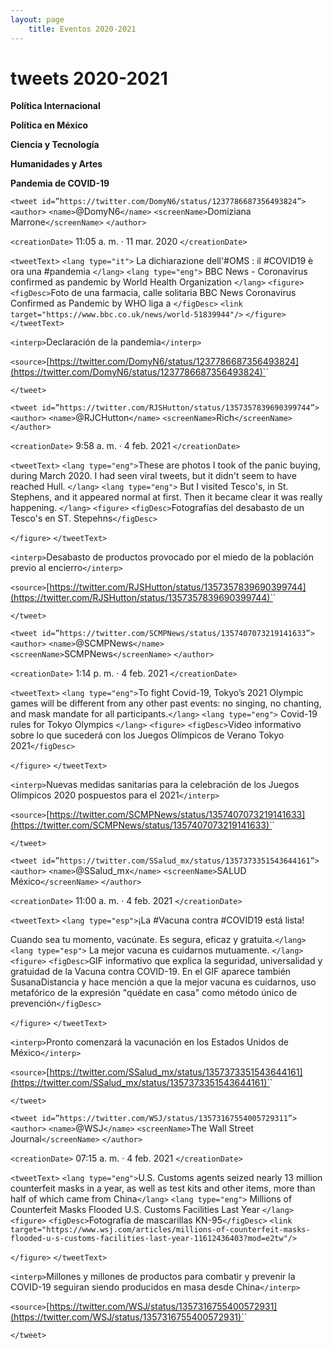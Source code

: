 ```yaml
---
layout: page
	title: Eventos 2020-2021
---
```


# tweets 2020-2021

**Política Internacional**

**Política en México**

**Ciencia y Tecnología**

**Humanidades y Artes**

**Pandemia de COVID-19**

`<tweet id=”https://twitter.com/DomyN6/status/1237786687356493824”>`
`<author>`
`<name>`@DomyN6`</name>`
`<screenName>`Domiziana Marrone`</screenName>`
`</author>`

`<creationDate>` 11:05 a. m. · 11 mar. 2020 `</creationDate>`

`<tweetText>`
  `<lang type="it">` La dichiarazione dell'#OMS : il #COVID19 è ora una #pandemia `</lang>`
  `<lang type="eng">` BBC News - Coronavirus confirmed as pandemic by World Health Organization `</lang>`
`<figure>`
	`<figDesc>`Foto de una farmacia, calle solitaria BBC News Coronavirus Confirmed as Pandemic by WHO liga a `</figDesc>`
	`<link target="https://www.bbc.co.uk/news/world-51839944"/>`
`</figure>`
`</tweetText>`

`<interp>`Declaración de la pandemia`</interp>`

`<source>`[https://twitter.com/DomyN6/status/1237786687356493824](https://twitter.com/DomyN6/status/1237786687356493824)`</source>`

`</tweet>`

`<tweet id=”https://twitter.com/RJSHutton/status/1357357839690399744”>`
`<author>`
`<name>`@RJCHutton`</name>`
`<screenName>`Rich`</screenName>`
`</author>`

`<creationDate>` 9:58 a. m. · 4 feb. 2021 `</creationDate>`

`<tweetText>`
  `<lang type="eng">`These are photos I took of the panic buying, during March 2020. I had seen viral tweets, but it didn't seem to have reached Hull.  `</lang>`
  `<lang type="eng">` But I visited Tesco's, in St. Stephens, and it appeared normal at first. Then it became clear it was really happening. `</lang>`
`<figure>`
	`<figDesc>`Fotografías del desabasto de un Tesco's en ST. Stepehns`</figDesc>`
	
`</figure>`
`</tweetText>`

`<interp>`Desabasto de productos provocado por el miedo de la población previo al encierro`</interp>`

`<source>`[https://twitter.com/RJSHutton/status/1357357839690399744](https://twitter.com/RJSHutton/status/1357357839690399744)`</source>`

`</tweet>`

`<tweet id=”https://twitter.com/SCMPNews/status/1357407073219141633”>`
`<author>`
`<name>`@SCMPNews`</name>`
`<screenName>`SCMPNews`</screenName>`
`</author>`

`<creationDate>` 1:14 p. m. · 4 feb. 2021 `</creationDate>`

`<tweetText>`
  `<lang type="eng">`To fight Covid-19, Tokyo’s 2021 Olympic games will be different from any other past events: no singing, no chanting, and mask mandate for all participants.`</lang>`
  `<lang type="eng">` Covid-19 rules for Tokyo Olympics  `</lang>`
`<figure>`
	`<figDesc>`Video informativo sobre lo que sucederá con los Juegos Olímpicos de Verano Tokyo 2021`</figDesc>`
	
`</figure>`
`</tweetText>`

`<interp>`Nuevas medidas sanitarias para la celebración de los Juegos Olímpicos 2020 pospuestos para el 2021`</interp>`

`<source>`[https://twitter.com/SCMPNews/status/1357407073219141633](https://twitter.com/SCMPNews/status/1357407073219141633)`</source>`

`</tweet>`

`<tweet id=”https://twitter.com/SSalud_mx/status/1357373351543644161”>`
`<author>`
`<name>`@SSalud_mx`</name>`
`<screenName>`SALUD México`</screenName>`
`</author>`

`<creationDate>` 11:00 a. m. · 4 feb. 2021 `</creationDate>`

`<tweetText>`
  `<lang type="esp">`¡La #Vacuna contra #COVID19 está lista!

Cuando sea tu momento, vacúnate. Es segura, eficaz y gratuita.`</lang>`
  `<lang type="esp">` La mejor vacuna es cuidarnos mutuamente.  `</lang>`
`<figure>`
	`<figDesc>`GIF informativo que explica la seguridad, universalidad y gratuidad de la Vacuna contra COVID-19. En el GIF aparece también SusanaDistancia y hace mención a que la mejor vacuna es cuidarnos, uso metafórico de la expresión "quédate en casa" como método único de prevención`</figDesc>`
	
`</figure>`
`</tweetText>`

`<interp>`Pronto comenzará la vacunación en los Estados Unidos de México`</interp>`

`<source>`[https://twitter.com/SSalud_mx/status/1357373351543644161](https://twitter.com/SSalud_mx/status/1357373351543644161)`</source>`

`</tweet>`

`<tweet id=”https://twitter.com/WSJ/status/13573167554005729311”>`
`<author>`
`<name>`@WSJ`</name>`
`<screenName>`The Wall Street Journal`</screenName>`
`</author>`

`<creationDate>` 07:15 a. m. · 4 feb. 2021 `</creationDate>`

`<tweetText>`
  `<lang type="eng">`U.S. Customs agents seized nearly 13 million counterfeit masks in a year, as well as test kits and other items, more than half of which came from China`</lang>`
  `<lang type="eng">` Millions of Counterfeit Masks Flooded U.S. Customs Facilities Last Year  `</lang>`
`<figure>`
	`<figDesc>`Fotografía de mascarillas KN-95`</figDesc>`
	`<link target="https://www.wsj.com/articles/millions-of-counterfeit-masks-flooded-u-s-customs-facilities-last-year-11612436403?mod=e2tw"/>`
	
`</figure>`
`</tweetText>`

`<interp>`Millones y millones de productos para combatir y prevenir la COVID-19 seguiran siendo producidos en masa desde China`</interp>`

`<source>`[https://twitter.com/WSJ/status/1357316755400572931](https://twitter.com/WSJ/status/1357316755400572931)`</source>`

`</tweet>`
